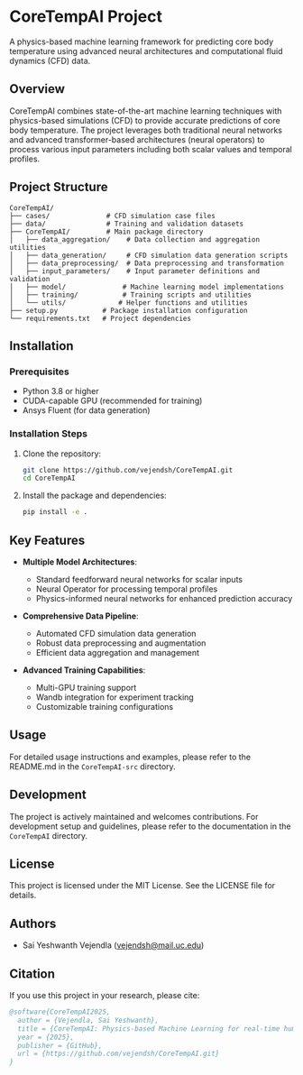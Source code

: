 # CoreTempAI Project

A physics-based machine learning framework for predicting core body temperature using advanced neural architectures and computational fluid dynamics (CFD) data.

## Overview

CoreTempAI combines state-of-the-art machine learning techniques with physics-based simulations (CFD) to provide accurate predictions of core body temperature. The project leverages both traditional neural networks and advanced transformer-based architectures (neural operators) to process various input parameters including both scalar values and temporal profiles.

## Project Structure

```
CoreTempAI/
├── cases/              # CFD simulation case files
├── data/               # Training and validation datasets
├── CoreTempAI/         # Main package directory
│   ├── data_aggregation/    # Data collection and aggregation utilities
│   ├── data_generation/     # CFD simulation data generation scripts
│   ├── data_preprocessing/  # Data preprocessing and transformation
│   ├── input_parameters/    # Input parameter definitions and validation
│   ├── model/              # Machine learning model implementations
│   ├── training/           # Training scripts and utilities
│   └── utils/             # Helper functions and utilities
├── setup.py           # Package installation configuration
└── requirements.txt   # Project dependencies
```

## Installation

### Prerequisites

- Python 3.8 or higher
- CUDA-capable GPU (recommended for training)
- Ansys Fluent (for data generation)

### Installation Steps

1. Clone the repository:
   ```bash
   git clone https://github.com/vejendsh/CoreTempAI.git
   cd CoreTempAI
   ```

2. Install the package and dependencies:
   ```bash
   pip install -e .
   ```

## Key Features

- **Multiple Model Architectures**:
  - Standard feedforward neural networks for scalar inputs
  - Neural Operator for processing temporal profiles
  - Physics-informed neural networks for enhanced prediction accuracy

- **Comprehensive Data Pipeline**:
  - Automated CFD simulation data generation
  - Robust data preprocessing and augmentation
  - Efficient data aggregation and management

- **Advanced Training Capabilities**:
  - Multi-GPU training support
  - Wandb integration for experiment tracking
  - Customizable training configurations

## Usage

For detailed usage instructions and examples, please refer to the README.md in the `CoreTempAI-src` directory.


## Development

The project is actively maintained and welcomes contributions. For development setup and guidelines, please refer to the documentation in the `CoreTempAI` directory.

## License

This project is licensed under the MIT License. See the LICENSE file for details.

## Authors

- Sai Yeshwanth Vejendla (vejendsh@mail.uc.edu)

## Citation

If you use this project in your research, please cite:

```bibtex
@software{CoreTempAI2025,
  author = {Vejendla, Sai Yeshwanth},
  title = {CoreTempAI: Physics-based Machine Learning for real-time human Core Body Temperature Prediction},
  year = {2025},
  publisher = {GitHub},
  url = {https://github.com/vejendsh/CoreTempAI.git}
}
``` 
